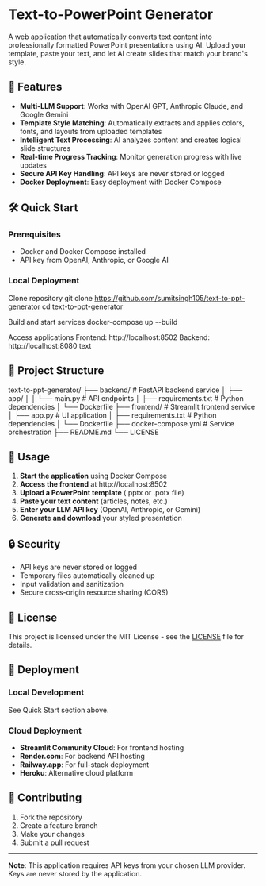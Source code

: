 # Text-to-PowerPoint Generator

A web application that automatically converts text content into professionally formatted PowerPoint presentations using AI. Upload your template, paste your text, and let AI create slides that match your brand's style.

## 🚀 Features

- **Multi-LLM Support**: Works with OpenAI GPT, Anthropic Claude, and Google Gemini
- **Template Style Matching**: Automatically extracts and applies colors, fonts, and layouts from uploaded templates
- **Intelligent Text Processing**: AI analyzes content and creates logical slide structures
- **Real-time Progress Tracking**: Monitor generation progress with live updates
- **Secure API Key Handling**: API keys are never stored or logged
- **Docker Deployment**: Easy deployment with Docker Compose

## 🛠️ Quick Start

### Prerequisites
- Docker and Docker Compose installed
- API key from OpenAI, Anthropic, or Google AI

### Local Deployment
Clone repository
git clone https://github.com/sumitsingh105/text-to-ppt-generator
cd text-to-ppt-generator

Build and start services
docker-compose up --build

Access applications
Frontend: http://localhost:8502
Backend: http://localhost:8080
text

## 📁 Project Structure
text-to-ppt-generator/
├── backend/ # FastAPI backend service
│ ├── app/
│ │ └── main.py # API endpoints
│ ├── requirements.txt # Python dependencies
│ └── Dockerfile
├── frontend/ # Streamlit frontend service
│ ├── app.py # UI application
│ ├── requirements.txt # Python dependencies
│ └── Dockerfile
├── docker-compose.yml # Service orchestration
├── README.md
└── LICENSE



## 🎯 Usage

1. **Start the application** using Docker Compose
2. **Access the frontend** at http://localhost:8502
3. **Upload a PowerPoint template** (.pptx or .potx file)
4. **Paste your text content** (articles, notes, etc.)
5. **Enter your LLM API key** (OpenAI, Anthropic, or Gemini)
6. **Generate and download** your styled presentation

## 🔒 Security

- API keys are never stored or logged
- Temporary files automatically cleaned up
- Input validation and sanitization
- Secure cross-origin resource sharing (CORS)

## 📄 License

This project is licensed under the MIT License - see the [LICENSE](LICENSE) file for details.

## 🚀 Deployment

### Local Development
See Quick Start section above.

### Cloud Deployment
- **Streamlit Community Cloud**: For frontend hosting
- **Render.com**: For backend API hosting  
- **Railway.app**: For full-stack deployment
- **Heroku**: Alternative cloud platform

## 🤝 Contributing

1. Fork the repository
2. Create a feature branch
3. Make your changes
4. Submit a pull request

---

**Note**: This application requires API keys from your chosen LLM provider. Keys are never stored by the application.
